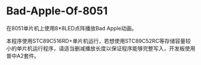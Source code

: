 # Bad-Apple-Of-8051
在8051单片机上使用8*8LED点阵播放Bad Apple动画。

本程序使用STC89C516RD+单片机运行，若想使用STC89C52RC等存储容量较小的单片机运行程序，请适当删减播放长度以保证程序能够完整写入，开发板使用普中A2套件。
